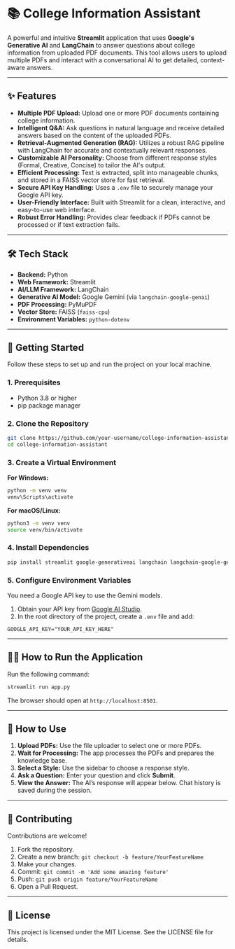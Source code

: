 # 📚 College Information Assistant

A powerful and intuitive **Streamlit** application that uses **Google's Generative AI** and **LangChain** to answer questions about college information from uploaded PDF documents. This tool allows users to upload multiple PDFs and interact with a conversational AI to get detailed, context-aware answers.

---

## ✨ Features

- **Multiple PDF Upload:** Upload one or more PDF documents containing college information.
- **Intelligent Q&A:** Ask questions in natural language and receive detailed answers based on the content of the uploaded PDFs.
- **Retrieval-Augmented Generation (RAG):** Utilizes a robust RAG pipeline with LangChain for accurate and contextually relevant responses.
- **Customizable AI Personality:** Choose from different response styles (Formal, Creative, Concise) to tailor the AI's output.
- **Efficient Processing:** Text is extracted, split into manageable chunks, and stored in a FAISS vector store for fast retrieval.
- **Secure API Key Handling:** Uses a `.env` file to securely manage your Google API key.
- **User-Friendly Interface:** Built with Streamlit for a clean, interactive, and easy-to-use web interface.
- **Robust Error Handling:** Provides clear feedback if PDFs cannot be processed or if text extraction fails.

---

## 🛠 Tech Stack

- **Backend:** Python
- **Web Framework:** Streamlit
- **AI/LLM Framework:** LangChain
- **Generative AI Model:** Google Gemini (via `langchain-google-genai`)
- **PDF Processing:** PyMuPDF
- **Vector Store:** FAISS (`faiss-cpu`)
- **Environment Variables:** `python-dotenv`

---

## 🚀 Getting Started

Follow these steps to set up and run the project on your local machine.

### 1. Prerequisites

- Python 3.8 or higher
- pip package manager

### 2. Clone the Repository

```bash
git clone https://github.com/your-username/college-information-assistant.git
cd college-information-assistant
```

### 3. Create a Virtual Environment

**For Windows:**
```bash
python -m venv venv
venv\Scripts\activate
```

**For macOS/Linux:**
```bash
python3 -m venv venv
source venv/bin/activate
```

### 4. Install Dependencies

```bash
pip install streamlit google-generativeai langchain langchain-google-genai langchain-community faiss-cpu python-dotenv PyMuPDF
```

### 5. Configure Environment Variables

You need a Google API key to use the Gemini models.

1. Obtain your API key from [Google AI Studio](https://makersuite.google.com/app/).
2. In the root directory of the project, create a `.env` file and add:
```env
GOOGLE_API_KEY="YOUR_API_KEY_HERE"
```

---

## 🏃‍♀️ How to Run the Application

Run the following command:

```bash
streamlit run app.py
```

The browser should open at `http://localhost:8501`.

---

## 📝 How to Use

1. **Upload PDFs:** Use the file uploader to select one or more PDFs.
2. **Wait for Processing:** The app processes the PDFs and prepares the knowledge base.
3. **Select a Style:** Use the sidebar to choose a response style.
4. **Ask a Question:** Enter your question and click **Submit**.
5. **View the Answer:** The AI’s response will appear below. Chat history is saved during the session.

---

## 🤝 Contributing

Contributions are welcome!

1. Fork the repository.
2. Create a new branch: `git checkout -b feature/YourFeatureName`
3. Make your changes.
4. Commit: `git commit -m 'Add some amazing feature'`
5. Push: `git push origin feature/YourFeatureName`
6. Open a Pull Request.

---

## 📄 License

This project is licensed under the MIT License. See the LICENSE file for details.

